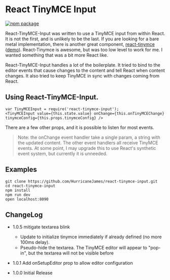 # React TinyMCE Input

[![npm package](https://img.shields.io/npm/v/react-tinymce-input.svg?style=flat)](https://www.npmjs.org/package/react-tinymce-input)

React-TinyMCE-Input was written to use a TinyMCE input from within React. It is not the first, and is unlikely to be the last. If you are looking for a bare metal implementation, there is another great component, [react-tinymce](https://github.com/mzabriskie/react-tinymce) ([demo](http://mzabriskie.github.io/react-tinymce/basic/)). React-Tinymce is awesome, but was too low level to work for me. I wanted something that was a bit more React like.

React-TinyMCE-Input handles a lot of the boilerplate. It tried to bind to the editor events that cause changes to the content and tell React when content changes. It also tried to keep TinyMCE in sync with changes coming from React.

## Using React-TinyMCE-Input.

    var TinyMCEInput = require('react-tinymce-input');
    <TinyMCEInput value={this.state.value} onChange={this.onTinyMCEChange} tinymceConfig={this.props.tinymceConfig} />

There are a few other props, and it is possible to listen for most events.

>Note: the onChange event handler take a single param, a string with the updated content. The other event handlers all receive TinyMCE events. At some point, I may upgrade this to use React's synthetic event system, but currently it is unneeded.

## Examples

    git clone https://github.com/HurricaneJames/react-tinymce-input.git
    cd react-tinymce-input
    npm install
    npm run dev
    open localhost:8090

## ChangeLog

  - 1.0.5 mitigate textarea blink

      - Update to initialize tinymce immediately if already defined (no more 100ms delay).
      - Pseudo-hide the textarea. The TinyMCE editor will appear to "pop-in", but the textarea will not be visible before

  - 1.0.1   Add onSetupEditor prop to allow editor configuration

  - 1.0.0   Initial Release